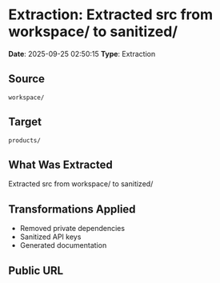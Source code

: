 # Extraction: Extracted src from workspace/ to sanitized/

**Date**: 2025-09-25 02:50:15
**Type**: Extraction

## Source
`workspace/`

## Target
`products/`

## What Was Extracted
Extracted src from workspace/ to sanitized/

## Transformations Applied
- Removed private dependencies
- Sanitized API keys
- Generated documentation

## Public URL


